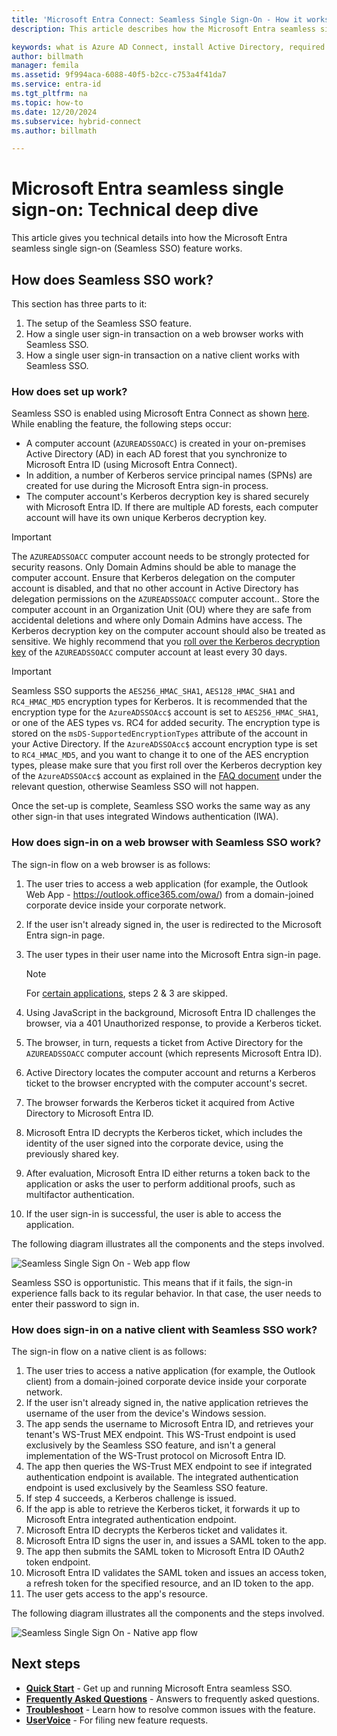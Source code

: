```yaml
---
title: 'Microsoft Entra Connect: Seamless Single Sign-On - How it works'
description: This article describes how the Microsoft Entra seamless single sign-on feature works.

keywords: what is Azure AD Connect, install Active Directory, required components for Azure AD, SSO, Single Sign-on
author: billmath
manager: femila
ms.assetid: 9f994aca-6088-40f5-b2cc-c753a4f41da7
ms.service: entra-id
ms.tgt_pltfrm: na
ms.topic: how-to
ms.date: 12/20/2024
ms.subservice: hybrid-connect
ms.author: billmath

---
```


# Microsoft Entra seamless single sign-on: Technical deep dive

This article gives you technical details into how the Microsoft Entra seamless single sign-on (Seamless SSO) feature works.

## How does Seamless SSO work?

This section has three parts to it:

1. The setup of the Seamless SSO feature.
2. How a single user sign-in transaction on a web browser works with Seamless SSO.
3. How a single user sign-in transaction on a native client works with Seamless SSO.

### How does set up work?

Seamless SSO is enabled using Microsoft Entra Connect as shown [here](how-to-connect-sso-quick-start.md). While enabling the feature, the following steps occur:

- A computer account (`AZUREADSSOACC`) is created in your on-premises Active Directory (AD) in each AD forest that you synchronize to Microsoft Entra ID (using Microsoft Entra Connect).
- In addition, a number of Kerberos service principal names (SPNs) are created for use during the Microsoft Entra sign-in process.
- The computer account's Kerberos decryption key is shared securely with Microsoft Entra ID. If there are multiple AD forests, each computer account will have its own unique Kerberos decryption key.

>[!IMPORTANT]
> The `AZUREADSSOACC` computer account needs to be strongly protected for security reasons. Only Domain Admins should be able to manage the computer account. Ensure that Kerberos delegation on the computer account is disabled, and that no other account in Active Directory has delegation permissions on the `AZUREADSSOACC` computer account.. Store the computer account in an Organization Unit (OU) where they are safe from accidental deletions and where only Domain Admins have access. The Kerberos decryption key on the computer account should also be treated as sensitive. We highly recommend that you [roll over the Kerberos decryption key](how-to-connect-sso-faq.yml) of the `AZUREADSSOACC` computer account at least every 30 days.

>[!IMPORTANT]
> Seamless SSO supports the `AES256_HMAC_SHA1`, `AES128_HMAC_SHA1` and `RC4_HMAC_MD5` encryption types for Kerberos. It is recommended that the encryption type for the `AzureADSSOAcc$` account is set to `AES256_HMAC_SHA1`, or one of the AES types vs. RC4 for added security. The encryption type is stored on the `msDS-SupportedEncryptionTypes` attribute of the account in your Active Directory.  If the `AzureADSSOAcc$` account encryption type is set to `RC4_HMAC_MD5`, and you want to change it to one of the AES encryption types, please make sure that you first roll over the Kerberos decryption key of the `AzureADSSOAcc$` account as explained in the [FAQ document](how-to-connect-sso-faq.yml) under the relevant question, otherwise Seamless SSO will not happen.

Once the set-up is complete, Seamless SSO works the same way as any other sign-in that uses integrated Windows authentication (IWA).

### How does sign-in on a web browser with Seamless SSO work?

The sign-in flow on a web browser is as follows:

1. The user tries to access a web application (for example, the Outlook Web App - https://outlook.office365.com/owa/) from a domain-joined corporate device inside your corporate network.
2. If the user isn't already signed in, the user is redirected to the Microsoft Entra sign-in page.
3. The user types in their user name into the Microsoft Entra sign-in page.

   >[!NOTE]
   >For [certain applications](./how-to-connect-sso-faq.yml), steps 2 & 3 are skipped.

4. Using JavaScript in the background, Microsoft Entra ID challenges the browser, via a 401 Unauthorized response, to provide a Kerberos ticket.
5. The browser, in turn, requests a ticket from Active Directory for the `AZUREADSSOACC` computer account (which represents Microsoft Entra ID).
6. Active Directory locates the computer account and returns a Kerberos ticket to the browser encrypted with the computer account's secret.
7. The browser forwards the Kerberos ticket it acquired from Active Directory to Microsoft Entra ID.
8. Microsoft Entra ID decrypts the Kerberos ticket, which includes the identity of the user signed into the corporate device, using the previously shared key.
9. After evaluation, Microsoft Entra ID either returns a token back to the application or asks the user to perform additional proofs, such as multifactor authentication.
10. If the user sign-in is successful, the user is able to access the application.

The following diagram illustrates all the components and the steps involved.

![Seamless Single Sign On - Web app flow](./media/how-to-connect-sso-how-it-works/sso2.png)

Seamless SSO is opportunistic. This means that if it fails, the sign-in experience falls back to its regular behavior. In that case, the user needs to enter their password to sign in.

### How does sign-in on a native client with Seamless SSO work?

The sign-in flow on a native client is as follows:

1. The user tries to access a native application (for example, the Outlook client) from a domain-joined corporate device inside your corporate network.
2. If the user isn't already signed in, the native application retrieves the username of the user from the device's Windows session.
3. The app sends the username to Microsoft Entra ID, and retrieves your tenant's WS-Trust MEX endpoint. This WS-Trust endpoint is used exclusively by the Seamless SSO feature, and isn't a general implementation of the WS-Trust protocol on Microsoft Entra ID.
4. The app then queries the WS-Trust MEX endpoint to see if integrated authentication endpoint is available. The integrated authentication endpoint is used exclusively by the Seamless SSO feature.
5. If step 4 succeeds, a Kerberos challenge is issued.
6. If the app is able to retrieve the Kerberos ticket, it forwards it up to Microsoft Entra integrated authentication endpoint.
7. Microsoft Entra ID decrypts the Kerberos ticket and validates it.
8. Microsoft Entra ID signs the user in, and issues a SAML token to the app.
9. The app then submits the SAML token to Microsoft Entra ID OAuth2 token endpoint.
10. Microsoft Entra ID validates the SAML token and issues an access token, a refresh token for the specified resource, and an ID token to the app.
11. The user gets access to the app's resource.

The following diagram illustrates all the components and the steps involved.

![Seamless Single Sign On - Native app flow](./media/how-to-connect-sso-how-it-works/sso14.png)

## Next steps

- [**Quick Start**](how-to-connect-sso-quick-start.md) - Get up and running Microsoft Entra seamless SSO.
- [**Frequently Asked Questions**](how-to-connect-sso-faq.yml) - Answers to frequently asked questions.
- [**Troubleshoot**](tshoot-connect-sso.md) - Learn how to resolve common issues with the feature.
- [**UserVoice**](https://feedback.azure.com/d365community/forum/22920db1-ad25-ec11-b6e6-000d3a4f0789) - For filing new feature requests.

